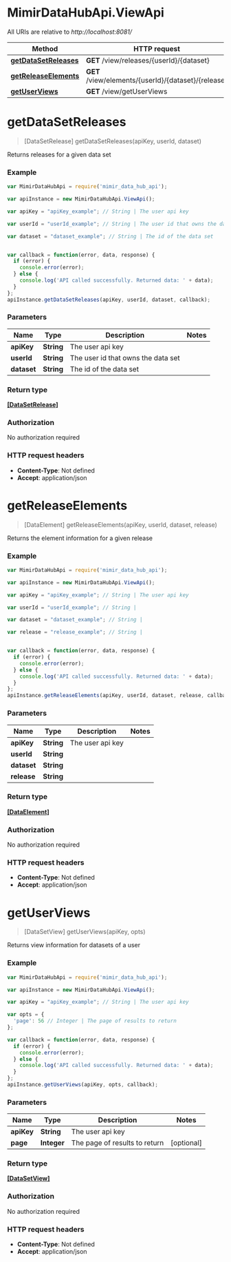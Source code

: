 # MimirDataHubApi.ViewApi

All URIs are relative to *http://localhost:8081/*

Method | HTTP request | Description
------------- | ------------- | -------------
[**getDataSetReleases**](ViewApi.md#getDataSetReleases) | **GET** /view/releases/{userId}/{dataset} | 
[**getReleaseElements**](ViewApi.md#getReleaseElements) | **GET** /view/elements/{userId}/{dataset}/{release} | 
[**getUserViews**](ViewApi.md#getUserViews) | **GET** /view/getUserViews | 


<a name="getDataSetReleases"></a>
# **getDataSetReleases**
> [DataSetRelease] getDataSetReleases(apiKey, userId, dataset)



Returns releases for a given data set

### Example
```javascript
var MimirDataHubApi = require('mimir_data_hub_api');

var apiInstance = new MimirDataHubApi.ViewApi();

var apiKey = "apiKey_example"; // String | The user api key

var userId = "userId_example"; // String | The user id that owns the data set

var dataset = "dataset_example"; // String | The id of the data set


var callback = function(error, data, response) {
  if (error) {
    console.error(error);
  } else {
    console.log('API called successfully. Returned data: ' + data);
  }
};
apiInstance.getDataSetReleases(apiKey, userId, dataset, callback);
```

### Parameters

Name | Type | Description  | Notes
------------- | ------------- | ------------- | -------------
 **apiKey** | **String**| The user api key | 
 **userId** | **String**| The user id that owns the data set | 
 **dataset** | **String**| The id of the data set | 

### Return type

[**[DataSetRelease]**](DataSetRelease.md)

### Authorization

No authorization required

### HTTP request headers

 - **Content-Type**: Not defined
 - **Accept**: application/json

<a name="getReleaseElements"></a>
# **getReleaseElements**
> [DataElement] getReleaseElements(apiKey, userId, dataset, release)



Returns the element information for a given release

### Example
```javascript
var MimirDataHubApi = require('mimir_data_hub_api');

var apiInstance = new MimirDataHubApi.ViewApi();

var apiKey = "apiKey_example"; // String | The user api key

var userId = "userId_example"; // String | 

var dataset = "dataset_example"; // String | 

var release = "release_example"; // String | 


var callback = function(error, data, response) {
  if (error) {
    console.error(error);
  } else {
    console.log('API called successfully. Returned data: ' + data);
  }
};
apiInstance.getReleaseElements(apiKey, userId, dataset, release, callback);
```

### Parameters

Name | Type | Description  | Notes
------------- | ------------- | ------------- | -------------
 **apiKey** | **String**| The user api key | 
 **userId** | **String**|  | 
 **dataset** | **String**|  | 
 **release** | **String**|  | 

### Return type

[**[DataElement]**](DataElement.md)

### Authorization

No authorization required

### HTTP request headers

 - **Content-Type**: Not defined
 - **Accept**: application/json

<a name="getUserViews"></a>
# **getUserViews**
> [DataSetView] getUserViews(apiKey, opts)



Returns view information for datasets of a user

### Example
```javascript
var MimirDataHubApi = require('mimir_data_hub_api');

var apiInstance = new MimirDataHubApi.ViewApi();

var apiKey = "apiKey_example"; // String | The user api key

var opts = { 
  'page': 56 // Integer | The page of results to return
};

var callback = function(error, data, response) {
  if (error) {
    console.error(error);
  } else {
    console.log('API called successfully. Returned data: ' + data);
  }
};
apiInstance.getUserViews(apiKey, opts, callback);
```

### Parameters

Name | Type | Description  | Notes
------------- | ------------- | ------------- | -------------
 **apiKey** | **String**| The user api key | 
 **page** | **Integer**| The page of results to return | [optional] 

### Return type

[**[DataSetView]**](DataSetView.md)

### Authorization

No authorization required

### HTTP request headers

 - **Content-Type**: Not defined
 - **Accept**: application/json

